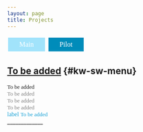 ```yaml
---
layout: page
title: Projects  
---
```


<button class="button" onclick="gotoMainProjects()">Main</button>
<button class="button button2" >Pilot</button>

## [To be added](../project-kw-sw/index.html) {#kw-sw-menu}
<div style="font-family: 'Alata';">
    <span style="font-size: small;">To be added <br></span>
    <span style="color: gray; font-size: small;">To be added<br> To be added<br>To be added<br></span> 
    <span class="material-symbols-outlined" style="color: #1ba2d6;">label</span>
    <span style="color: #1ba2d6; font-size: small;">To be added</span>
</div>
_____________


<style>
.button {
  background-color:#a1e3fb; /* Main */
  border: none;
  color: white;
  padding: 7px 26px;
  text-align: center;
  text-decoration: none;
  display: inline-block;
  font-family: 'Alata';
  font-size: 16px;
  margin: 4px 2px;
  cursor: pointer;
}

.button2 {background-color:#008CBA;} /* Pilot  */
</style>

<script>
    function gotoMainProjects() {
        window.location.href = '../Projects/index.html'; 
    }
</script>

